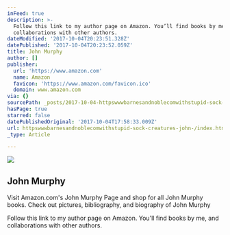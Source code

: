 ```yaml
---
inFeed: true
description: >-
  Follow this link to my author page on Amazon. You’ll find books by me, and
  collaborations with other authors. 
dateModified: '2017-10-04T20:23:51.328Z'
datePublished: '2017-10-04T20:23:52.059Z'
title: John Murphy
author: []
publisher:
  url: 'https://www.amazon.com'
  name: Amazon
  favicon: 'https://www.amazon.com/favicon.ico'
  domain: www.amazon.com
via: {}
sourcePath: _posts/2017-10-04-httpswwwbarnesandnoblecomwithstupid-sock-creatures-john-.md
hasPage: true
starred: false
datePublishedOriginal: '2017-10-04T17:58:33.009Z'
url: httpswwwbarnesandnoblecomwithstupid-sock-creatures-john-/index.html
_type: Article

---
```

<article style=""><img src="https://images-na.ssl-images-amazon.com/images/I/B1wOAnPBH9S._SR600,315_SCLZZZZZZZ_.jpg" /><h1>John Murphy</h1><p>Visit Amazon.com's John Murphy Page and shop for all John Murphy books. Check out pictures, bibliography, and biography of John Murphy</p></article>

Follow this link to my author page on Amazon. You'll find books by me, and collaborations with other authors.